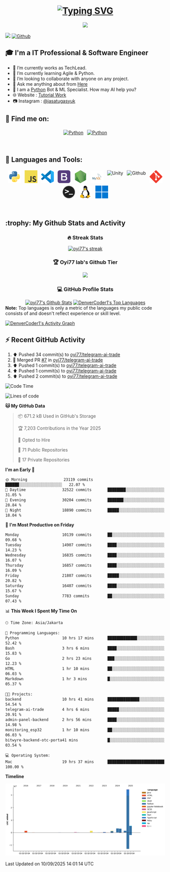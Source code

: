 
<h1 align="center">
  <a href="https://git.io/typing-svg"><img src="https://readme-typing-svg.demolab.com?font=Fira+Code&size=25&duration=2000&pause=1000&center=true&vCenter=true&repeat=false&width=435&lines=Hello+There+%F0%9F%91%8B!;%F0%9F%A4%96I+am+Paijo+a.k.a+Oyi77%F0%9F%A4%96" alt="Typing SVG" /></a>
</h1>
<p align="center">
  <!-- Typing SVG by DenverCoder1 - https://github.com/DenverCoder1/readme-typing-svg -->
  <a href="https://github.com/DenverCoder1/readme-typing-svg">
    <img src="https://readme-typing-svg.demolab.com/?lines=Full-stack%20Developer%20and%20app%20developer;Experienced%20IT%2FConsultant%20;5%2B%20years%20of%20coding%20experience;Always%20learning%20new%20things&font=Fira%20Code&center=true&width=500&height=45&color=f75c7e&vCenter=true&pause=1000&size=22" /></a>
</p>



![](https://visitor-badge.laobi.icu/badge?page_id=oyi77.oyi77) [![Github](https://img.shields.io/github/followers/oyi77?label=Followers&logo=Github)](https://github.com/oyi77)

## 🎓 I'm a IT Professional & Software Engineer

- 🔭 I’m currently works as TechLead.
- 🌱 I’m currently learning Agile & Python. 
- 👯 I’m looking to collaborate with anyone on any project.
- 💬 Ask me anything about from <a href="https://github.com/oyi77/oyi77/issues" title="Issues">Here</a>
- 🤖 I am a [Python](https://www.python.org/) Bot & ML Specialist. How may AI help you?
- 🌐 Website : [Tutorial Work](https://tutorialwork.my.id)
- 📷 Instagram : [@jasatugasyuk](https://instagram.com/jasatugasyuk)

## :email: Find me on:

<!--
[<img align="left" alt="oyi77" width="40px" src="https://raw.githubusercontent.com/iconic/open-iconic/master/svg/globe.svg" />][website]
[<img align="left" alt="oyi77 | LinkedIn" width="40px" src="https://cdn.jsdelivr.net/npm/simple-icons@v3/icons/linkedin.svg" />][linkedin]
[<img align="left" alt="oyi77 | Mail" width="40px" src="https://cdn.jsdelivr.net/npm/simple-icons@v3/icons/gmail.svg" />][mail]
-->

<p align="center">
<!--  <a href="https://www.charalambosioannou.tech" target="_blank" rel="noopener noreferrer"> <img src="https://cdn-icons-png.flaticon.com/512/841/841364.png" alt="Python" height="40" style="vertical-align:top; margin:4px"> </a> -->
 <a href="https://www.linkedin.com/in/fikriizzuddin/" target="_blank" rel="noopener noreferrer"> <img src="https://cdn-icons-png.flaticon.com/512/174/174857.png" alt="Python" height="40" style="vertical-align:top; margin:4px"></a>
 <a href="mailto:mbahkoe.pendekar@gmail.com"> <img src="https://cdn-icons-png.flaticon.com/512/726/726623.png" alt="Python" height="40" style="vertical-align:top; margin:4px"></a> 
<!--   <a href="https://dev.to/CharalambosIoannou" target="_blank" rel="noopener noreferrer"> <img src="https://img.shields.io/badge/DEV.TO-%230A0A0A.svg?&style=for-the-badge&logo=dev-dot-to&logoColor=white" alt="Python" height="40" style="vertical-align:top; margin:4px"> </a> -->
</p>

<br />


## 🧰 Languages and Tools:
<p align="center">
<img src="https://raw.githubusercontent.com/github/explore/80688e429a7d4ef2fca1e82350fe8e3517d3494d/topics/python/python.png" alt="Python" height="40" style="vertical-align:top; margin:4px">
<img src="https://raw.githubusercontent.com/github/explore/80688e429a7d4ef2fca1e82350fe8e3517d3494d/topics/javascript/javascript.png" alt="Javascript" height="40" style="vertical-align:top; margin:4px">
<img src="https://raw.githubusercontent.com/github/explore/80688e429a7d4ef2fca1e82350fe8e3517d3494d/topics/visual-studio-code/visual-studio-code.png" alt="VS Code" height="40" style="vertical-align:top; margin:4px">
<img src="https://raw.githubusercontent.com/github/explore/80688e429a7d4ef2fca1e82350fe8e3517d3494d/topics/bootstrap/bootstrap.png" alt="Bootstrap" height="40" style="vertical-align:top; margin:4px">
<img src="https://raw.githubusercontent.com/github/explore/80688e429a7d4ef2fca1e82350fe8e3517d3494d/topics/nodejs/nodejs.png" alt="NodeJS" height="40" style="vertical-align:top; margin:4px">
<img src="https://raw.githubusercontent.com/github/explore/80688e429a7d4ef2fca1e82350fe8e3517d3494d/topics/mysql/mysql.png" alt="MySQL" height="40" style="vertical-align:top; margin:4px">
 <img src="https://cdn-icons-png.flaticon.com/512/5969/5969346.png" alt="Unity" height="40" style="vertical-align:top; margin:4px">
<img src="https://cdn-icons-png.flaticon.com/512/5968/5968866.png" alt="Github" height="40" style="vertical-align:top; margin:4px">
<img src="https://raw.githubusercontent.com/github/explore/80688e429a7d4ef2fca1e82350fe8e3517d3494d/topics/git/git.png" alt="Git" height="40" style="vertical-align:top; margin:4px">
<img src="https://raw.githubusercontent.com/github/explore/80688e429a7d4ef2fca1e82350fe8e3517d3494d/topics/terminal/terminal.png" alt="Terminal" height="40" style="vertical-align:top; margin:4px">
<img src="https://raw.githubusercontent.com/github/explore/80688e429a7d4ef2fca1e82350fe8e3517d3494d/topics/linux/linux.png" alt="Linux" height="40" style="vertical-align:top; margin:4px" alt="Windows" height="40" style="vertical-align:top; margin:4px">
<img src="https://raw.githubusercontent.com/github/explore/80688e429a7d4ef2fca1e82350fe8e3517d3494d/topics/windows/windows.png" alt="Windows" height="40" style="vertical-align:top; margin:4px">

</p>

<br />




 <h2>:trophy: My Github Stats and Activity</h2>

  <h3 align="center">🔥 Streak Stats</h3>
  <div align="center">
  <p>
    <a href="https://github.com/DenverCoder1/github-readme-streak-stats">
      <img title="🔥 Get streak stats for your profile at git.io/streak-stats" alt="oyi77's streak" src="https://streak-stats.demolab.com/?user=oyi77&theme=monokai-metallian&hide_border=true"/>
    </a>
  </p>
  </div>
  
  <h3 align="center">🏆 Oyi77 lab's Github Tier</h3>
<div align="center">
<a href="https://app.dooboo.io/oyi77"><img src="https://server.dooboo.io/github-stats/oyi77" width="400" /></a>
</div>
  <h3 align="center">💻 GitHub Profile Stats</h3>

  <!-- https://github.com/anuraghazra/github-readme-stats -->
<div align="center">
  <a href="https://github.com/anuraghazra/github-readme-stats"><img alt="oyi77's Github Stats" src="https://denvercoder1-github-readme-stats.vercel.app/api/?username=oyi77&show_icons=true&include_all_commits=true&count_private=true&theme=react&hide_border=true&bg_color=1F222E&title_color=F85D7F&icon_color=F8D866" height="192px"/></a>
  <a href="https://github.com/anuraghazra/github-readme-stats"><img alt="DenverCoder1's Top Languages" src="https://denvercoder1-github-readme-stats.vercel.app/api/top-langs/?username=oyi77&langs_count=8&layout=compact&theme=react&hide_border=true&bg_color=1F222E&title_color=F85D7F&icon_color=F8D866&hide=Jupyter%20Notebook,Roff" height="192px"/></a>
  <br/>
</div>
  <b>Note:</b> Top languages is only a metric of the languages my public code consists of and doesn't reflect experience or skill level.
  
  <!-- https://github.com/ashutosh00710/github-readme-activity-graph -->

  <a href="https://github.com/ashutosh00710/github-readme-activity-graph"><img alt="DenverCoder1's Activity Graph" src="https://github-readme-activity-graph.cyclic.app/graph/?username=oyi77&bg_color=1F222E&color=F8D866&line=F85D7F&point=FFFFFF&hide_border=true" /></a>

  <h2>⚡ Recent GitHub Activity</h2>

  <!--RECENT_ACTIVITY:start-->
1. ⬆️ Pushed 34 commit(s) to [oyi77/telegram-ai-trade](https://github.com/oyi77/telegram-ai-trade)<br>
2. 🎉 Merged PR [#7](https://github.com/oyi77/telegram-ai-trade/pull/7) in [oyi77/telegram-ai-trade](https://github.com/oyi77/telegram-ai-trade)<br>
3. ⬆️ Pushed 1 commit(s) to [oyi77/telegram-ai-trade](https://github.com/oyi77/telegram-ai-trade)<br>
4. ⬆️ Pushed 1 commit(s) to [oyi77/telegram-ai-trade](https://github.com/oyi77/telegram-ai-trade)<br>
5. ⬆️ Pushed 2 commit(s) to [oyi77/telegram-ai-trade](https://github.com/oyi77/telegram-ai-trade)<br>
<!--RECENT_ACTIVITY:end-->
  
  <!--START_SECTION:waka-->
![Code Time](http://img.shields.io/badge/Code%20Time-1%2C607%20hrs%2045%20mins-blue)

![Lines of code](https://img.shields.io/badge/From%20Hello%20World%20I%27ve%20Written-51.8%20million%20lines%20of%20code-blue)

**🐱 My GitHub Data** 

> 📦 671.2 kB Used in GitHub's Storage 
 > 
> 🏆 7,203 Contributions in the Year 2025
 > 
> 💼 Opted to Hire
 > 
> 📜 71 Public Repositories 
 > 
> 🔑 17 Private Repositories 
 > 
**I'm an Early 🐤** 

```text
🌞 Morning                23119 commits       ██████░░░░░░░░░░░░░░░░░░░   22.07 % 
🌆 Daytime                32522 commits       ████████░░░░░░░░░░░░░░░░░   31.05 % 
🌃 Evening                30204 commits       ███████░░░░░░░░░░░░░░░░░░   28.84 % 
🌙 Night                  18890 commits       █████░░░░░░░░░░░░░░░░░░░░   18.04 % 
```
📅 **I'm Most Productive on Friday** 

```text
Monday                   10139 commits       ██░░░░░░░░░░░░░░░░░░░░░░░   09.68 % 
Tuesday                  14907 commits       ████░░░░░░░░░░░░░░░░░░░░░   14.23 % 
Wednesday                16835 commits       ████░░░░░░░░░░░░░░░░░░░░░   16.07 % 
Thursday                 16857 commits       ████░░░░░░░░░░░░░░░░░░░░░   16.09 % 
Friday                   21807 commits       █████░░░░░░░░░░░░░░░░░░░░   20.82 % 
Saturday                 16407 commits       ████░░░░░░░░░░░░░░░░░░░░░   15.67 % 
Sunday                   7783 commits        ██░░░░░░░░░░░░░░░░░░░░░░░   07.43 % 
```


📊 **This Week I Spent My Time On** 

```text
🕑︎ Time Zone: Asia/Jakarta

💬 Programming Languages: 
Python                   10 hrs 17 mins      █████████████░░░░░░░░░░░░   52.42 % 
Bash                     3 hrs 6 mins        ████░░░░░░░░░░░░░░░░░░░░░   15.83 % 
Go                       2 hrs 23 mins       ███░░░░░░░░░░░░░░░░░░░░░░   12.23 % 
HTML                     1 hr 10 mins        ██░░░░░░░░░░░░░░░░░░░░░░░   06.03 % 
Markdown                 1 hr 3 mins         █░░░░░░░░░░░░░░░░░░░░░░░░   05.37 % 

🐱‍💻 Projects: 
backend                  10 hrs 41 mins      ██████████████░░░░░░░░░░░   54.54 % 
telegram-ai-trade        4 hrs 6 mins        █████░░░░░░░░░░░░░░░░░░░░   20.91 % 
admin-panel-backend      2 hrs 56 mins       ████░░░░░░░░░░░░░░░░░░░░░   14.98 % 
monitoring_esp32         1 hr 10 mins        ██░░░░░░░░░░░░░░░░░░░░░░░   06.03 % 
bitwyre-backend-otc-porta41 mins             █░░░░░░░░░░░░░░░░░░░░░░░░   03.54 % 

💻 Operating System: 
Mac                      19 hrs 37 mins      █████████████████████████   100.00 % 
```

**Timeline**

![Lines of Code chart](https://raw.githubusercontent.com/oyi77/oyi77/main/assets/bar_graph.png)


 Last Updated on 10/09/2025 14:01:14 UTC
<!--END_SECTION:waka-->




[linkedin]: https://linkedin.com/in/fikriizzuddin/
[mail]: mailto:mbahkoe.pendekar@gmail.com




